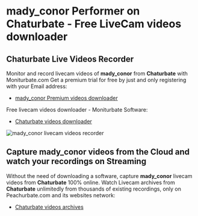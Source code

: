 # mady_conor Performer on Chaturbate - Free LiveCam videos downloader

## Chaturbate Live Videos Recorder

Monitor and record livecam videos of **mady_conor** from **Chaturbate** with Moniturbate.com
Get a premium trial for free by just and only registering with your Email address:
* [mady_conor Premium videos downloader](https://moniturbate.com/request-demo-licence-key.html)

Free livecam videos downloader - Moniturbate Software:
* [Chaturbate videos downloader](https://moniturbate.com/moniturbate-download-software.html)

![mady_conor livecam videos recorder](https://peachurnet.com/templates/moniturbate-software.png)


## Capture mady_conor videos from the Cloud and watch your recordings on Streaming

Without the need of downloading a software, capture **mady_conor** livecam videos from **Chaturbate** 100% online.
Watch Livecam archives from **Chaturbate** unlimitedly from thousands of existing recordings, only on Peachurbate.com and its websites network:
* [Chaturbate videos archives](https://peachurnet.com/)